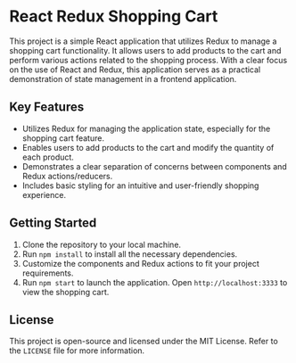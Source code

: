 # React Redux Shopping Cart

This project is a simple React application that utilizes Redux to manage a shopping cart functionality. 
It allows users to add products to the cart and perform various actions related to the shopping process. 
With a clear focus on the use of React and Redux, this application serves as a practical demonstration of state management in a frontend application.

## Key Features

- Utilizes Redux for managing the application state, especially for the shopping cart feature.
- Enables users to add products to the cart and modify the quantity of each product.
- Demonstrates a clear separation of concerns between components and Redux actions/reducers.
- Includes basic styling for an intuitive and user-friendly shopping experience.

## Getting Started

1. Clone the repository to your local machine.
2. Run `npm install` to install all the necessary dependencies.
3. Customize the components and Redux actions to fit your project requirements.
4. Run `npm start` to launch the application. Open `http://localhost:3333` to view the shopping cart.

## License

This project is open-source and licensed under the MIT License. Refer to the `LICENSE` file for more information.
